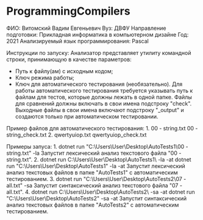 # ProgrammingCompilers
ФИО: Витомский Вадим Евгеньевич
Вуз: ДВФУ
Направление подготовки: Прикладная информатика в компьютерном дизайне
Год: 2021
Анализируемый язык программирования: Pascal

Инструкции по запуску:
Анализатор представляет утилиту командной строки, принимающую в качестве параметров:
- Путь к файлу(ам) с исходным кодом;
- Ключ режима работы;
- Ключ для автоматического тестирования (необязательно).
Для работы автоматического тестирования требуется указывать путь к файлам для тестов, которые должны лежать в одной папке.
Файлы для сравнений должны включать в свои имена подстроку "check".
Выходные файлы в свои имена включают подстроку "_output" и создаются только при автоматическом тестировании.

Пример файлов для автоматического тестирования:
1.
00 - string.txt
00 - string_check.txt
2.
qwertyuiop.txt
qwertyuiop_check.txt

Примеры запуса:
1.
dotnet run "C:\Users\User\Desktop\AutoTests1\00 - string.txt" -la
Запустит лексический анализ текстового файла "00 - string.txt".
2.
dotnet run C:\Users\User\Desktop\AutoTests1\ -la -at
dotnet run "C:\Users\User\Desktop\AutoTests1" -la -at
Запустит лексический анализ текстовых файлов в папке "AutoTests1" с автоматическим тестированием.
3.
dotnet run "C:\Users\User\Desktop\AutoTests2\07 - all.txt" -sa
Запустит синтаксический анализ текстового файла "07 - all.txt".
4.
dotnet run C:\Users\User\Desktop\AutoTests2\ -sa -at
dotnet run "C:\Users\User\Desktop\AutoTests2" -sa -at
Запустит синтаксический анализ текстовых файлов в папке "AutoTests2" с автоматическим тестированием.
